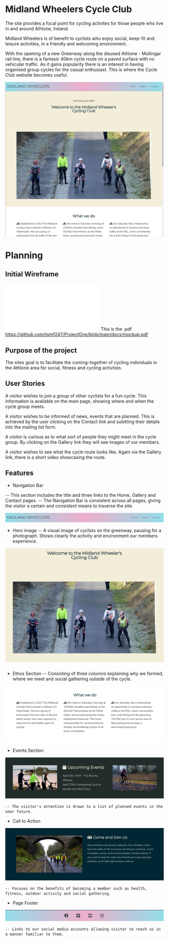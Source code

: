 # Midland Wheelers Cycle Club

The site provides a focal point for cycling activites for those people who live in and around Athlone, Ireland.

Midland Wheelers is of benefit to cyclists who enjoy social, keep-fit and leisure activities, in a friendly and welcoming environment. 

With the opening of a new Greenway along the disused Athlone - Mullingar rail line, there is a fantasic 40km cycle route on a paved surface with no vehicular traffic. As it gains popularity there is an interest in having organised group cycles for the casual enthusiast. This is where the Cycle Club website becomes useful.



![Main Page](/docs/homepage.png "Main Page")

# Planning

## Initial Wireframe

![Mockup](/docs/mockup.pdf "Mockup") This is the .pdf https://github.com/tomf247/ProjectOne/blob/main/docs/mockup.pdf

## Purpose of the project

The sites goal is to facilitate the coming-together of cycling individuals in the Athlone area for social, fitness and cycling activities.

## User Stories

A visitor wishes to join a group of other cyclists for a fun-cycle. This information is available on the main page, showing where and when the cycle group meets.

A visitor wishes to be informed of news, events that are planned. This is achieved by the user clicking on the Contact link and subitting their details into the mailing list form.

A visitor is curious as to what sort of people they might meet in the cycle group. By clicking on the Gallery link they will see images of our members.

A visitor wishes to see what the cycle route looks like. Again via the Gallery link, there is a short video showcasing the route.

## Features

- Navigation Bar

 -- This section includes the title and three links to the Home, Gallery and Contact pages.
 -- The Navigation Bar is consistent across all pages, giving the visitor a certain and consistent means to traverse the site.

![Navigation Bar](/docs/navbar.png "Navigation Bar")   

- Hero image
    -- A visual image of cyclists on the greenway, pausing for a photograph. Shows clearly the activity and environment our members experience.

![Hero Image](/docs/heroimage.png "Hero Image") 

- Ethos Section
    -- Consisting of three columns explaining why we formed, where we meet and social gathering  outside of the cycle.

![Club Ethos](/docs/clubethos.png "Club Ethos")


- Events Section

![Events](/docs/events.png "Club Events")

    -- The visitor's attention is drawn to a list of planned events in the near future. 


- Call to Action

![Call to action](/docs/calltoaction.png "Call to action")

    -- Focuses on the benefits of becoming a member such as health, fitness, outdoor activity and social gathering.

- Page Footer

![Page Footer](/docs/footer.png "Page Footer")

    -- Links to our social media accounts allowing visitor to reach us in a manner familiar to them.


